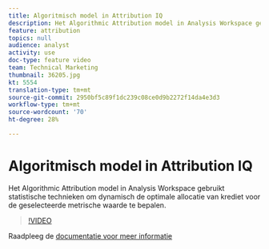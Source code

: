 ```yaml
---
title: Algoritmisch model in Attribution IQ
description: Het Algorithmic Attribution model in Analysis Workspace gebruikt statistische technieken om dynamisch de optimale allocatie van krediet voor de geselecteerde metrische waarde te bepalen.
feature: attribution
topics: null
audience: analyst
activity: use
doc-type: feature video
team: Technical Marketing
thumbnail: 36205.jpg
kt: 5554
translation-type: tm+mt
source-git-commit: 2950bf5c89f1dc239c08ce0d9b2272f14da4e3d3
workflow-type: tm+mt
source-wordcount: '70'
ht-degree: 28%

---
```



# Algoritmisch model in Attribution IQ

Het Algorithmic Attribution model in Analysis Workspace gebruikt statistische technieken om dynamisch de optimale allocatie van krediet voor de geselecteerde metrische waarde te bepalen.

>[!VIDEO](https://video.tv.adobe.com/v/36205/?quality=12&learn=on)

Raadpleeg de [documentatie voor meer informatie](https://docs.adobe.com/content/help/en/analytics/analyze/analysis-workspace/attribution/algorithmic.html)
